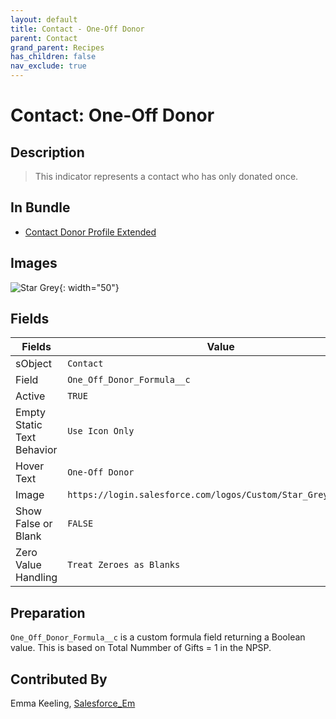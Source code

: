 ```yaml
---
layout: default
title: Contact - One-Off Donor
parent: Contact
grand_parent: Recipes
has_children: false
nav_exclude: true
---
```



# Contact: One-Off Donor

## Description
> This indicator represents a contact who has only donated once.

## In Bundle
* [Contact Donor Profile Extended](../bundle-contact-donor-profile-extended)

## Images 

![Star Grey](https://login.salesforce.com/logos/Custom/Doc_Green/logo.png){: width="50"}

## Fields

Fields | Value
-- | --
sObject | `Contact`
Field | `One_Off_Donor_Formula__c`
Active | `TRUE`
Empty Static Text Behavior | `Use Icon Only`
Hover Text | `One-Off Donor`
Image | `https://login.salesforce.com/logos/Custom/Star_Grey/logo.png`
Show False or Blank | `FALSE`
Zero Value Handling | `Treat Zeroes as Blanks`

## Preparation
`One_Off_Donor_Formula__c` is a custom formula field returning a Boolean value. This is based on Total Nummber of Gifts = 1 in the NPSP. 

## Contributed By
Emma Keeling, [Salesforce_Em](https://github.com/Salesforce-Em)
